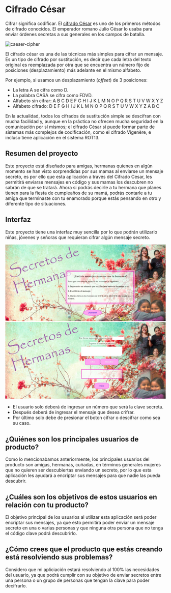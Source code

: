 # Cifrado César

Cifrar significa codificar. El [cifrado César](https://en.wikipedia.org/wiki/Caesar_cipher) es uno de los primeros métodos de cifrado conocidos. El emperador romano Julio César lo usaba para enviar órdenes secretas a sus generales en los campos de batalla.

![caeser-cipher](https://upload.wikimedia.org/wikipedia/commons/thumb/2/2b/Caesar3.svg/2000px-Caesar3.svg.png)

El cifrado césar es una de las técnicas más simples para cifrar un mensaje. Es un tipo de cifrado por sustitución, es decir que cada letra del texto original es reemplazada por otra que se encuentra un número fijo de posiciones (desplazamiento) más adelante en el mismo alfabeto.

Por ejemplo, si usamos un desplazamiento (_offset_) de 3 posiciones:

- La letra A se cifra como D.
- La palabra CASA se cifra como FDVD.
- Alfabeto sin cifrar: A B C D E F G H I J K L M N O P Q R S T U V W X Y Z
- Alfabeto cifrado: D E F G H I J K L M N O P Q R S T U V W X Y Z A B C

En la actualidad, todos los cifrados de sustitución simple se descifran con mucha facilidad y, aunque en la práctica no ofrecen mucha seguridad en la comunicación por sí mismos; el cifrado César sí puede formar parte de sistemas más complejos de codificación, como el cifrado Vigenère, e incluso tiene aplicación en el sistema ROT13.

## Resumen del proyecto

Este proyecto está diseñado para amigas, hermanas quienes en algún momento se han visto sorprendidas por sus mamas al enviarse un mensaje secreto, es por ello que esta aplicación a través del Cifrado Cesar, les permitirá enviarse mensajes en código y sus mamas los descubren no sabrán de que se tratará. Ahora si podrás decirle a tu hermana que planes tienen para la fiesta de cumpleaños de su mamá, podrás contarle a tu amiga que terminaste con tu enamorado porque estás pensando en otro y diferente tipo de situaciones.

## Interfaz

Este proyecto tiene una interfaz muy sencilla por lo que podrán utilizarlo niñas, jóvenes y señoras que requieran cifrar algún mensaje secreto.


![Sin titulo](Pantallas/Pagina1.JPG)
![Sin titulo](Pantallas/Pagina2.JPG)

- El usuario solo deberá de ingresar un número que será la clave secreta.
- Después deberá de ingresar el mensaje que desea crifrar.
- Por último solo debe de presionar el boton cifrar o descifrar como sea su caso.



## ¿Quiénes son los principales usuarios de producto?

Como lo mencionabamos anteriormente, los principales usuarios del producto son amigas, hermanas, cuñadas, en términos generales mujeres que no quieren ser descubiertas enviando un secreto, por lo que esta aplicación les ayudará a encriptar sus mensajes para que nadie las pueda descubrir.


## ¿Cuáles son los objetivos de estos usuarios en relación con tu producto?

El objetivo principal de los usuarios al utilizar esta aplicación será poder encriptar sus mensajes, ya que esto permitirá poder enviar un mensaje secreto en una o varias personas y que ninguna otra persona que no tenga el código clave podrá descubrirlo.

## ¿Cómo crees que el producto que estás creando está resolviendo sus problemas?

Considero que mi apliciación estará resolviendo al 100% las necesidades del usuario, ya que podrá cumplir con su objetivo de enviar secretos entre una persona o un grupo de personas que tengan la clave para poder decifrarlo.